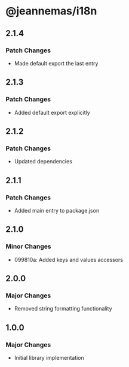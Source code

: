 # @jeannemas/i18n

## 2.1.4

### Patch Changes

- Made default export the last entry

## 2.1.3

### Patch Changes

- Added default export explicitly

## 2.1.2

### Patch Changes

- Updated dependencies

## 2.1.1

### Patch Changes

- Added main entry to package.json

## 2.1.0

### Minor Changes

- 099810a: Added keys and values accessors

## 2.0.0

### Major Changes

- Removed string formatting functionality

## 1.0.0

### Major Changes

- Initial library implementation
